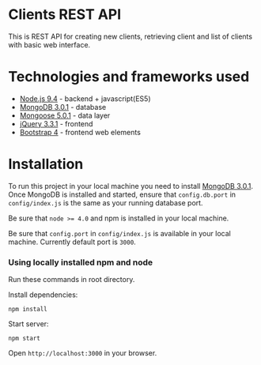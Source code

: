 # Clients REST API

This is REST API for creating new clients, retrieving client and list of clients with basic web interface.  

# Technologies and frameworks used
* [Node.js 9.4](https://nodejs.org/) - backend + javascript(ES5)
* [MongoDB 3.0.1](https://www.mongodb.com/) - database
* [Mongoose 5.0.1](http://mongoosejs.com/) - data layer
* [jQuery 3.3.1](https://jquery.com/) - frontend
* [Bootstrap 4](https://getbootstrap.com/) - frontend web elements

# Installation

To run this project in your local machine you need to install [MongoDB 3.0.1](https://www.mongodb.com/). Once MongoDB is
installed and started, ensure that `config.db.port` in `config/index.js` is the same as your running database port. 

Be sure that `node >= 4.0` and npm is installed in your local machine.

Be sure that `config.port` in `config/index.js` is available in your local machine. Currently default port is `3000`.

### Using locally installed npm and node

Run these commands in root directory.

Install dependencies:

`npm install`

Start server:

`npm start`

Open `http://localhost:3000` in your browser.

